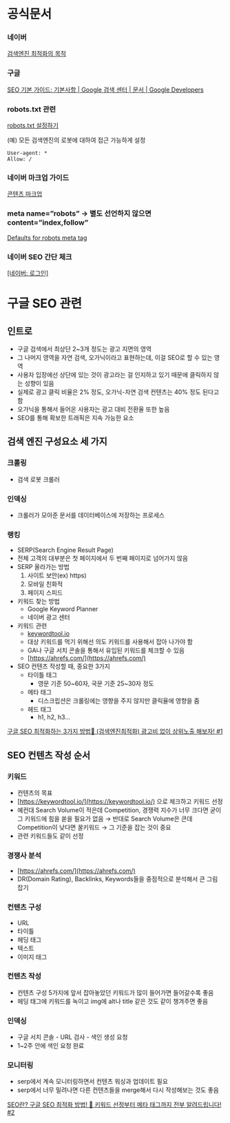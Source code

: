 # 공식문서

### 네이버

[검색엔진 최적화의 목적](https://searchadvisor.naver.com/guide/seo-basic-intro)

### 구글

[SEO 기본 가이드: 기본사항 | Google 검색 센터 | 문서 | Google Developers](https://developers.google.com/search/docs/fundamentals/seo-starter-guide?hl=ko)

### **robots.txt 관련**

[robots.txt 설정하기](https://searchadvisor.naver.com/guide/seo-basic-robots)

(예) 모든 검색엔진의 로봇에 대하여 접근 가능하게 설정

```
User-agent: *
Allow: /
```

### **네이버 마크업 가이드**

[콘텐츠 마크업](https://searchadvisor.naver.com/guide/markup-content)

### **meta name=”robots” → 별도 선언하지 않으면 content=”index,follow”**

[Defaults for robots meta tag](https://stackoverflow.com/questions/24165589/defaults-for-robots-meta-tag)

### 네이버 **SEO 간단 체크**

[[네이버: 로그인]](https://searchadvisor.naver.com/tools/sitecheck)

# 구글 SEO 관련

## 인트로

- 구글 검색에서 최상단 2~3개 정도는 광고 지면의 영역
- 그 나머지 영역을 자연 검색, 오가닉이라고 표현하는데, 이걸 SEO로 할 수 있는 영역
- 사용자 입장에선 상단에 있는 것이 광고라는 걸 인지하고 있기 때문에 클릭하지 않는 성향이 있음
- 실제로 광고 클릭 비율은 2% 정도, 오가닉-자연 검색 컨텐츠는 40% 정도 된다고 함
- 오가닉을 통해서 들어온 사용자는 광고 대비 전환율 또한 높음
- SEO를 통해 확보한 트래픽은 지속 가능한 요소

## 검색 엔진 구성요소 세 가지

### 크롤링

- 검색 로봇 크롤러

### 인덱싱

- 크롤러가 모아준 문서를 데이터베이스에 저장하는 프로세스

### 랭킹

- SERP(Search Engine Result Page)
- 전체 고객의 대부분은 첫 페이지에서 두 번째 페이지로 넘어가지 않음
- SERP 올라가는 방법
    1. 사이트 보안(ex) https)
    2. 모바일 친화적
    3. 페이지 스피드
- 키워드 찾는 방법
    - Google Keyword Planner
    - 네이버 광고 센터
- 키워드 관련
    - [keywordtool.io](http://keywordtool.io/)
    - 대상 키워드를 먹기 위해선 의도 키워드를 사용해서 잡아 나가야 함
    - GA나 구글 서치 콘솔을 통해서 유입된 키워드를 체크할 수 있음
    - [https://ahrefs.com/](https://ahrefs.com/)
- SEO 컨텐츠 작성할 때, 중요한 3가지
    - 타이틀 태그
        - 영문 기준 50~60자, 국문 기준 25~30자 정도
    - 메타 태그
        - 디스크립션은 크롤링에는 영향을 주지 않지만 클릭율에 영향을 줌
    - 헤드 태그
        - h1, h2, h3…
    

[구글 SEO 최적화하는 3가지 방법🤟 (검색엔진최적화) 광고비 없이 상위노출 해보자! #1](https://www.youtube.com/watch?v=5evFsqf7NHE)

## SEO 컨텐츠 작성 순서

### 키워드

- 컨텐츠의 목표
- [https://keywordtool.io/](https://keywordtool.io/) 으로 체크하고 키워드 선정
- 예컨대 Search Volume이 적은데 Competition, 경쟁력 지수가 너무 크다면 굳이 그 키워드에 힘을 쏟을 필요가 없음 → 반대로 Search Volume은 큰데 Competition이 낮다면 꿀키워드 → 그 기준을 잡는 것이 중요
- 관련 키워드들도 같이 선정

### 경쟁사 분석

- [https://ahrefs.com/](https://ahrefs.com/)
- DR(Domain Rating), Backlinks, Keywords들을 중점적으로 분석해서 큰 그림 잡기

### 컨텐츠 구성

- URL
- 타이틀
- 헤딩 태그
- 텍스트
- 이미지 태그

### 컨텐츠 작성

- 컨텐츠 구성 5가지에 앞서 잡아놓았던 키워드가 많이 들어가면 들어갈수록 좋음
- 헤딩 태그에 키워드를 녹이고 img에 alt나 title 같은 것도 같이 챙겨주면 좋음

### 인덱싱

- 구글 서치 콘솔 - URL 검사 - 색인 생성 요청
- 1~2주 안에 색인 요청 완료

### 모니터링

- serp에서 계속 모니터링하면서 컨텐츠 워싱과 업데이트 필요
- serp에서 너무 밀려나면 다른 컨텐츠들을 merge해서 다시 작성해보는 것도 좋음

[SEO란? 구글 SEO 최적화 방법! 🤟 키워드 선정부터 메타 태그까지 전부 알려드립니다! #2](https://www.youtube.com/watch?v=zd6d4kuNJA8)